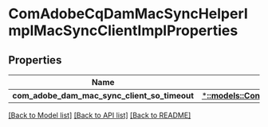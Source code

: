 # ComAdobeCqDamMacSyncHelperImplMacSyncClientImplProperties

## Properties
Name | Type | Description | Notes
------------ | ------------- | ------------- | -------------
**com_adobe_dam_mac_sync_client_so_timeout** | [***::models::ConfigNodePropertyInteger**](configNodePropertyInteger.md) |  | [optional] 

[[Back to Model list]](../README.md#documentation-for-models) [[Back to API list]](../README.md#documentation-for-api-endpoints) [[Back to README]](../README.md)


